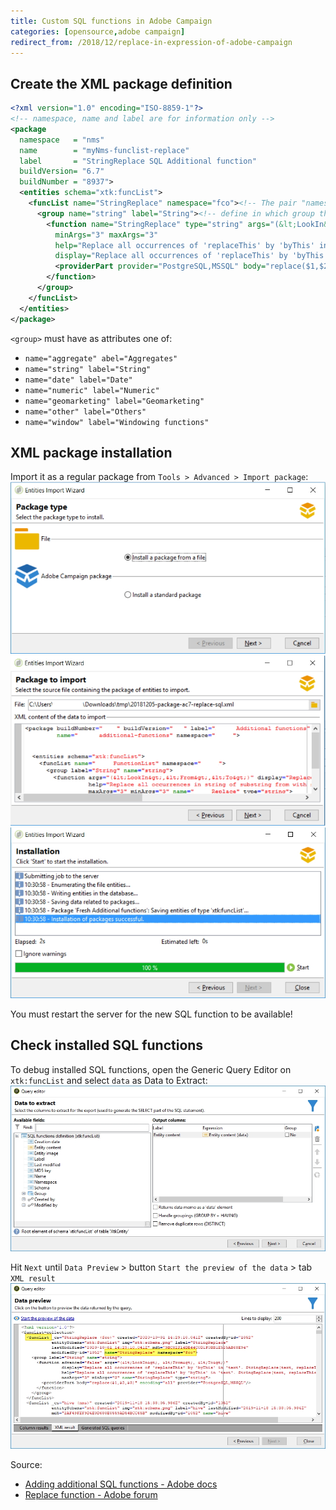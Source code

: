 ```yaml
---
title: Custom SQL functions in Adobe Campaign
categories: [opensource,adobe campaign]
redirect_from: /2018/12/replace-in-expression-of-adobe-campaign
---
```


<!--more-->
## Create the XML package definition
```xml
<?xml version="1.0" encoding="ISO-8859-1"?>
<!-- namespace, name and label are for information only -->
<package
  namespace   = "nms"
  name        = "myNms-funclist-replace"
  label       = "StringReplace SQL Additional function"
  buildVersion= "6.7"
  buildNumber = "8937">
  <entities schema="xtk:funcList">
    <funcList name="StringReplace" namespace="fco"><!-- The pair "namespace:name" is the real id of the function. To update, use the same pair. -->
      <group name="string" label="String"><!-- define in which group the function belongs to -->
        <function name="StringReplace" type="string" args="(&lt;LookIn&gt;, &lt;From&gt;, &lt;To&gt;)"
          minArgs="3" maxArgs="3"
          help="Replace all occurrences of 'replaceThis' by 'byThis' in 'text'. StringReplace(text, replaceThis, byThis)"
          display="Replace all occurrences of 'replaceThis' by 'byThis' in 'text'. StringReplace(text, replaceThis, byThis)">
          <providerPart provider="PostgreSQL,MSSQL" body="replace($1,$2,$3)"/>
        </function>
      </group>
    </funcList>
  </entities>
</package>
```

`<group>` must have as attributes one of:
- `name="aggregate" abel="Aggregates"`
- `name="string" label="String"`
- `name="date" label="Date"`
- `name="numeric" label="Numeric"`
- `name="geomarketing" label="Geomarketing"`
- `name="other" label="Others"`
- `name="window" label="Windowing functions"`

## XML package installation

Import it as a regular package from `Tools > Advanced > Import package`:
![todo](/assets/images/2018/12/adobe-campaign-package-install-1.jpg)
![todo](/assets/images/2018/12/adobe-campaign-package-install-2.jpg)
![todo](/assets/images/2018/12/adobe-campaign-package-install-3.jpg)

<div class="alert alert-danger">
  You must restart the server for the new SQL function to be available!
</div>

## Check installed SQL functions
To debug installed SQL functions, open the Generic Query Editor on `xtk:funcList` and select `data` as Data to Extract:
![](/assets/images/2020/adobe-campaign-debug-xtk-funclist.jpg)

Hit `Next` until `Data Preview` > button `Start the preview of the data` > tab `XML result`
![](/assets/images/2020/adobe-campaign-debug-xtk-funclist-data-preview.jpg)

Source:
- [Adding additional SQL functions - Adobe docs](https://docs.adobe.com/content/help/en/campaign-classic/using/configuring-campaign-classic/api/adding-additional-sql-functions.html)
- [Replace function - Adobe forum](https://experienceleaguecommunities.adobe.com/t5/adobe-campaign-standard/replace-function/qaq-p/254911)
